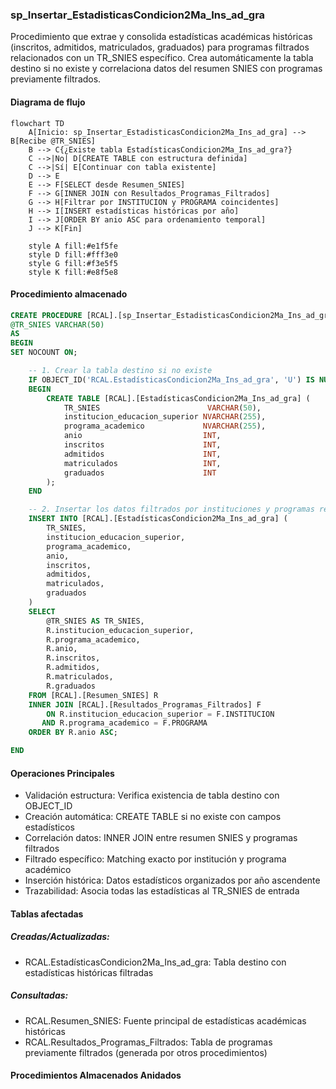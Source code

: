

### sp_Insertar_EstadisticasCondicion2Ma_Ins_ad_gra

Procedimiento que extrae y consolida estadísticas académicas históricas (inscritos, admitidos, matriculados, graduados) para programas filtrados relacionados con un TR_SNIES específico. Crea automáticamente la tabla destino si no existe y correlaciona datos del resumen SNIES con programas previamente filtrados.

#### Diagrama de flujo

```mermaid
flowchart TD
    A[Inicio: sp_Insertar_EstadisticasCondicion2Ma_Ins_ad_gra] --> B[Recibe @TR_SNIES]
    B --> C{¿Existe tabla EstadísticasCondicion2Ma_Ins_ad_gra?}
    C -->|No| D[CREATE TABLE con estructura definida]
    C -->|Sí| E[Continuar con tabla existente]
    D --> E
    E --> F[SELECT desde Resumen_SNIES]
    F --> G[INNER JOIN con Resultados_Programas_Filtrados]
    G --> H[Filtrar por INSTITUCION y PROGRAMA coincidentes]
    H --> I[INSERT estadísticas históricas por año]
    I --> J[ORDER BY anio ASC para ordenamiento temporal]
    J --> K[Fin]
    
    style A fill:#e1f5fe
    style D fill:#fff3e0
    style G fill:#f3e5f5
    style K fill:#e8f5e8
```
#### Procedimiento almacenado
```sql
CREATE PROCEDURE [RCAL].[sp_Insertar_EstadisticasCondicion2Ma_Ins_ad_gra]
@TR_SNIES VARCHAR(50)
AS
BEGIN
SET NOCOUNT ON;

    -- 1. Crear la tabla destino si no existe
    IF OBJECT_ID('RCAL.EstadísticasCondicion2Ma_Ins_ad_gra', 'U') IS NULL
    BEGIN
        CREATE TABLE [RCAL].[EstadísticasCondicion2Ma_Ins_ad_gra] (
            TR_SNIES                        VARCHAR(50),
            institucion_educacion_superior NVARCHAR(255),
            programa_academico             NVARCHAR(255),
            anio                           INT,
            inscritos                      INT,
            admitidos                      INT,
            matriculados                   INT,
            graduados                      INT
        );
    END

    -- 2. Insertar los datos filtrados por instituciones y programas relacionados al TR_SNIES
    INSERT INTO [RCAL].[EstadísticasCondicion2Ma_Ins_ad_gra] (
        TR_SNIES,
        institucion_educacion_superior,
        programa_academico,
        anio,
        inscritos,
        admitidos,
        matriculados,
        graduados
    )
    SELECT
        @TR_SNIES AS TR_SNIES,
        R.institucion_educacion_superior,
        R.programa_academico,
        R.anio,
        R.inscritos,
        R.admitidos,
        R.matriculados,
        R.graduados
    FROM [RCAL].[Resumen_SNIES] R
    INNER JOIN [RCAL].[Resultados_Programas_Filtrados] F
        ON R.institucion_educacion_superior = F.INSTITUCION
       AND R.programa_academico = F.PROGRAMA
    ORDER BY R.anio ASC;

END
```
#### Operaciones Principales

- Validación estructura: Verifica existencia de tabla destino con OBJECT_ID
- Creación automática: CREATE TABLE si no existe con campos estadísticos
- Correlación datos: INNER JOIN entre resumen SNIES y programas filtrados
- Filtrado específico: Matching exacto por institución y programa académico
- Inserción histórica: Datos estadísticos organizados por año ascendente
- Trazabilidad: Asocia todas las estadísticas al TR_SNIES de entrada

#### Tablas afectadas

##### Creadas/Actualizadas:

- RCAL.EstadísticasCondicion2Ma_Ins_ad_gra: Tabla destino con estadísticas históricas filtradas

##### Consultadas:

- RCAL.Resumen_SNIES: Fuente principal de estadísticas académicas históricas
- RCAL.Resultados_Programas_Filtrados: Tabla de programas previamente filtrados (generada por otros procedimientos)

#### Procedimientos Almacenados Anidados